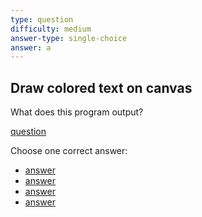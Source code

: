 ```yaml
---
type: question
difficulty: medium
answer-type: single-choice
answer: a
---
```


## Draw colored text on canvas

What does this program output?

[question](colored/a.evy "evy:source")

Choose one correct answer:

- [answer](colored/a.evy "evy:svg")
- [answer](colored/b.evy "evy:svg")
- [answer](colored/c.evy "evy:svg")
- [answer](colored/d.evy "evy:svg")
